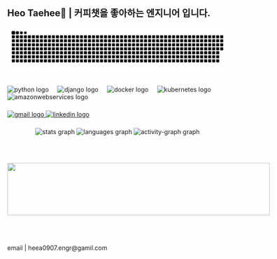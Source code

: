 <h2 align="left">Heo Taehee🐰 | 커피챗을 좋아하는 엔지니어 입니다.</h2>

<picture>
  <source media="(prefers-color-scheme: dark)" srcset="https://raw.githubusercontent.com/hea97/hea97/output/dist/github-snake-dark.svg">
  <source media="(prefers-color-scheme: light)" srcset="https://raw.githubusercontent.com/hea97/hea97/output/dist/github-snake.svg">
  <img alt="github contribution grid snake animation" src="https://raw.githubusercontent.com/hea97/hea97/output/dist/github-snake.svg">
</picture>

###

<div align="left">
  <img src="https://cdn.jsdelivr.net/gh/devicons/devicon/icons/python/python-original.svg" height="30" alt="python logo"  />
  <img width="12" />
  <img src="https://cdn.jsdelivr.net/gh/devicons/devicon/icons/django/django-plain.svg" height="30" alt="django logo"  />
  <img width="12" />
  <img src="https://cdn.jsdelivr.net/gh/devicons/devicon/icons/docker/docker-original.svg" height="30" alt="docker logo"  />
  <img width="12" />
  <img src="https://cdn.jsdelivr.net/gh/devicons/devicon/icons/kubernetes/kubernetes-plain.svg" height="30" alt="kubernetes logo"  />
  <img width="12" />
  <img src="https://cdn.jsdelivr.net/gh/devicons/devicon/icons/amazonwebservices/amazonwebservices-line-wordmark.svg" height="30" alt="amazonwebservices logo"  />
</div>

###

<div align="left">
  <a href="heea0907.engr@gmail.com" target="_blank">
    <img src="https://img.shields.io/static/v1?message=Gmail&logo=gmail&label=&color=D14836&logoColor=white&labelColor=&style=for-the-badge" height="35" alt="gmail logo"  />
  </a>
  <a href="https://www.linkedin.com/in/hea97/" target="_blank">
    <img src="https://img.shields.io/static/v1?message=LinkedIn&logo=linkedin&label=&color=0077B5&logoColor=white&labelColor=&style=for-the-badge" height="35" alt="linkedin logo"  />
  </a>
</div>

###

<div align="center">
  <img src="https://github-readme-stats.vercel.app/api?username=hea97&hide_title=false&hide_rank=false&show_icons=true&include_all_commits=true&count_private=true&disable_animations=false&theme=dracula&locale=en&hide_border=false&order=1" height="150" alt="stats graph"  />
  <img src="https://github-readme-stats.vercel.app/api/top-langs?username=hea97&locale=en&hide_title=false&layout=compact&card_width=320&langs_count=5&theme=dracula&hide_border=false&order=2" height="150" alt="languages graph"  />
  <img src="https://github-readme-activity-graph.vercel.app/graph?username=hea97&radius=16&theme=react&area=true&order=5" height="300" alt="activity-graph graph"  />
</div>

###

<div style="display: flex; justify-content: space-between; align-items: center;">
  <div>
    <a href="https://github.com/devxb/gitanimals">
      <img
        src="https://render.gitanimals.org/lines/hea97?pet-id=620912868011776533"
        width="600"
        height="120"
      />
    </a>
  </div>
  
  <div>
    <img 
      height="200" 
      src="https://github.com/hea97/hea97/blob/main/d360f1827f7996e9e0a3ccb6f584c848.gif"
    />
  </div>
  
</div>
  

###

<p align="left">email | heea0907.engr@gamil.com</p>

###

